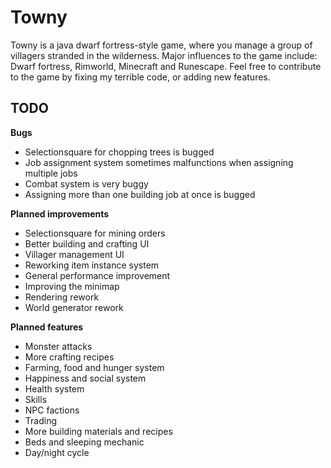 # Towny

Towny is a java dwarf fortress-style game, where you manage a group of villagers stranded in the wilderness.
Major influences to the game include: Dwarf fortress, Rimworld, Minecraft and Runescape.
Feel free to contribute to the game by fixing my terrible code, or adding new features.

## TODO

  **Bugs**
 - Selectionsquare for chopping trees is bugged
 - Job assignment system sometimes malfunctions when assigning multiple jobs
 - Combat system is very buggy
 - Assigning more than one building job at once is bugged
 
 **Planned improvements**

 - Selectionsquare for mining orders
 - Better building and crafting UI
 - Villager management UI
 - Reworking item instance system
 - General performance improvement
 - Improving the minimap
 - Rendering rework
 - World generator rework
 
 **Planned features**
 - Monster attacks
 - More crafting recipes
 - Farming, food and hunger system
 - Happiness and social system
 - Health system
 - Skills
 - NPC factions
 - Trading
 - More building materials and recipes
 - Beds and sleeping mechanic
 - Day/night cycle
